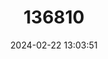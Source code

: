 ---
title: "136810"
category: "Rhogeessa aeneus"
draft: false
date: 2024-02-22 13:03:51
languages:
  English: ["Yucatan Yellow Bat"]
---